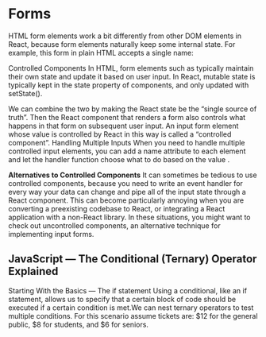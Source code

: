 # Forms
HTML form elements work a bit differently from other DOM elements in React, because form elements naturally keep some internal state. For example, this form in plain HTML accepts a single name:

Controlled Components
In HTML, form elements such as  typically maintain their own state and update it based on user input. In React, mutable state is typically kept in the state property of components, and only updated with setState().

We can combine the two by making the React state be the “single source of truth”. Then the React component that renders a form also controls what happens in that form on subsequent user input. An input form element whose value is controlled by React in this way is called a “controlled component”.
Handling Multiple Inputs
When you need to handle multiple controlled input elements, you can add a name attribute to each element and let the handler function choose what to do based on the value .

**Alternatives to Controlled Components**
It can sometimes be tedious to use controlled components, because you need to write an event handler for every way your data can change and pipe all of the input state through a React component. This can become particularly annoying when you are converting a preexisting codebase to React, or integrating a React application with a non-React library. In these situations, you might want to check out uncontrolled components, an alternative technique for implementing input forms.



## JavaScript — The Conditional (Ternary) Operator Explained
Starting With the Basics — The if statement
Using a conditional, like an if statement, allows us to specify that a certain block of code should be executed if a certain condition is met.We can nest ternary operators to test multiple conditions.
For this scenario assume tickets are: $12 for the general public, $8 for students, and $6 for seniors.
